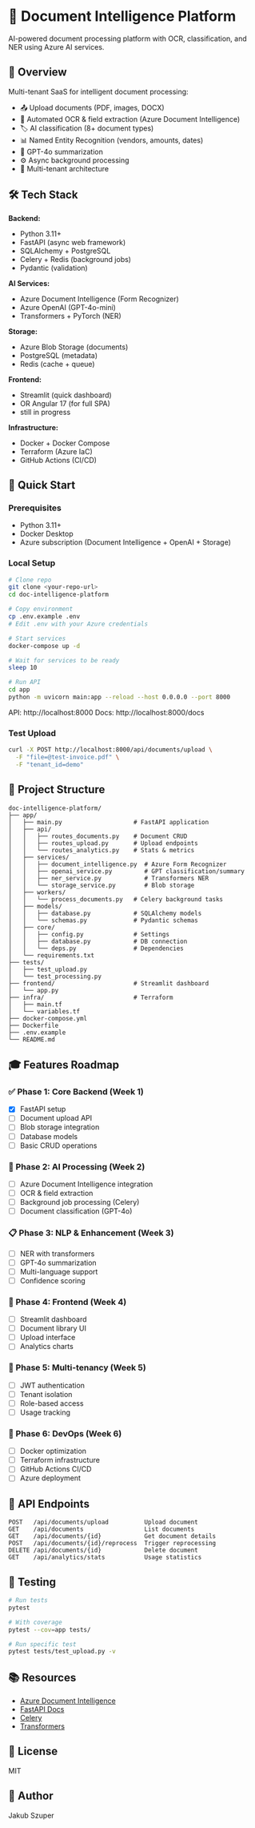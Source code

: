 # 📄 Document Intelligence Platform

AI-powered document processing platform with OCR, classification, and NER using Azure AI services.

## 🎯 Overview

Multi-tenant SaaS for intelligent document processing:
- 📤 Upload documents (PDF, images, DOCX)
- 🤖 Automated OCR & field extraction (Azure Document Intelligence)
- 🏷️ AI classification (8+ document types)
- 📊 Named Entity Recognition (vendors, amounts, dates)
- 💬 GPT-4o summarization
- ⚙️ Async background processing
- 👥 Multi-tenant architecture

## 🛠️ Tech Stack

**Backend:**
- Python 3.11+
- FastAPI (async web framework)
- SQLAlchemy + PostgreSQL
- Celery + Redis (background jobs)
- Pydantic (validation)

**AI Services:**
- Azure Document Intelligence (Form Recognizer)
- Azure OpenAI (GPT-4o-mini)
- Transformers + PyTorch (NER)

**Storage:**
- Azure Blob Storage (documents)
- PostgreSQL (metadata)
- Redis (cache + queue)

**Frontend:**
- Streamlit (quick dashboard)
- OR Angular 17 (for full SPA)
- still in progress

**Infrastructure:**
- Docker + Docker Compose
- Terraform (Azure IaC)
- GitHub Actions (CI/CD)

## 🚀 Quick Start

### Prerequisites
- Python 3.11+
- Docker Desktop
- Azure subscription (Document Intelligence + OpenAI + Storage)

### Local Setup

```bash
# Clone repo
git clone <your-repo-url>
cd doc-intelligence-platform

# Copy environment
cp .env.example .env
# Edit .env with your Azure credentials

# Start services
docker-compose up -d

# Wait for services to be ready
sleep 10

# Run API
cd app
python -m uvicorn main:app --reload --host 0.0.0.0 --port 8000
```

API: http://localhost:8000
Docs: http://localhost:8000/docs

### Test Upload

```bash
curl -X POST http://localhost:8000/api/documents/upload \
  -F "file=@test-invoice.pdf" \
  -F "tenant_id=demo"
```

## 📁 Project Structure

```
doc-intelligence-platform/
├── app/
│   ├── main.py                    # FastAPI application
│   ├── api/
│   │   ├── routes_documents.py    # Document CRUD
│   │   ├── routes_upload.py       # Upload endpoints
│   │   └── routes_analytics.py    # Stats & metrics
│   ├── services/
│   │   ├── document_intelligence.py  # Azure Form Recognizer
│   │   ├── openai_service.py         # GPT classification/summary
│   │   ├── ner_service.py            # Transformers NER
│   │   └── storage_service.py        # Blob storage
│   ├── workers/
│   │   └── process_documents.py   # Celery background tasks
│   ├── models/
│   │   ├── database.py            # SQLAlchemy models
│   │   └── schemas.py             # Pydantic schemas
│   ├── core/
│   │   ├── config.py              # Settings
│   │   ├── database.py            # DB connection
│   │   └── deps.py                # Dependencies
│   └── requirements.txt
├── tests/
│   ├── test_upload.py
│   └── test_processing.py
├── frontend/                      # Streamlit dashboard
│   └── app.py
├── infra/                         # Terraform
│   ├── main.tf
│   └── variables.tf
├── docker-compose.yml
├── Dockerfile
├── .env.example
└── README.md
```

## 🎓 Features Roadmap

### ✅ Phase 1: Core Backend (Week 1)
- [x] FastAPI setup
- [ ] Document upload API
- [ ] Blob storage integration
- [ ] Database models
- [ ] Basic CRUD operations

### 🔄 Phase 2: AI Processing (Week 2)
- [ ] Azure Document Intelligence integration
- [ ] OCR & field extraction
- [ ] Background job processing (Celery)
- [ ] Document classification (GPT-4o)

### 📋 Phase 3: NLP & Enhancement (Week 3)
- [ ] NER with transformers
- [ ] GPT-4o summarization
- [ ] Multi-language support
- [ ] Confidence scoring

### 🎨 Phase 4: Frontend (Week 4)
- [ ] Streamlit dashboard
- [ ] Document library UI
- [ ] Upload interface
- [ ] Analytics charts

### 🔐 Phase 5: Multi-tenancy (Week 5)
- [ ] JWT authentication
- [ ] Tenant isolation
- [ ] Role-based access
- [ ] Usage tracking

### 🚢 Phase 6: DevOps (Week 6)
- [ ] Docker optimization
- [ ] Terraform infrastructure
- [ ] GitHub Actions CI/CD
- [ ] Azure deployment

## 🔧 API Endpoints

```
POST   /api/documents/upload          Upload document
GET    /api/documents                 List documents
GET    /api/documents/{id}            Get document details
POST   /api/documents/{id}/reprocess  Trigger reprocessing
DELETE /api/documents/{id}            Delete document
GET    /api/analytics/stats           Usage statistics
```

## 🧪 Testing

```bash
# Run tests
pytest

# With coverage
pytest --cov=app tests/

# Run specific test
pytest tests/test_upload.py -v
```

## 📚 Resources

- [Azure Document Intelligence](https://learn.microsoft.com/azure/ai-services/document-intelligence/)
- [FastAPI Docs](https://fastapi.tiangolo.com/)
- [Celery](https://docs.celeryq.dev/)
- [Transformers](https://huggingface.co/docs/transformers/)

## 📝 License

MIT

## 👤 Author

Jakub Szuper
